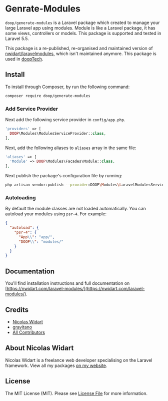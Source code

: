 # Genrate-Modules

`doop/generate-modules` is a Laravel package which created to manage your large Laravel app using modules. Module is like a Laravel package, it has some views, controllers or models. This package is supported and tested in Laravel 5.5.

This package is a re-published, re-organised and maintained version of [nwidart/laravelmodules](https://github.com/nwidart), which isn't maintained anymore. This package is used in [doopTech](https://www.devremote.com.br/dooptech).

## Install

To install through Composer, by run the following command:

``` bash
composer require doop/generate-modules
```

### Add Service Provider

Next add the following service provider in `config/app.php`.

``` php
'providers' => [
  DOOP\Modules\ModulesServiceProvider::class,
],
```

Next, add the following aliases to `aliases` array in the same file:

``` php
'aliases' => [
  'Module' => DOOP\Modules\Facades\Module::class,
],
```

Next publish the package's configuration file by running:

``` bash
php artisan vendor:publish --provider=DOOP\Modules\LaravelModulesServiceProvider"
```

### Autoloading

By default the module classes are not loaded automatically. You can autoload your modules using `psr-4`. For example:

``` json
{
  "autoload": {
    "psr-4": {
      "App\\": "app/",
      "DOOP\\": "modules/"
    }
  }
}
```

## Documentation

You'll find installation instructions and full documentation on [https://nwidart.com/laravel-modules/](https://nwidart.com/laravel-modules/).

## Credits

- [Nicolas Widart](https://github.com/nwidart)
- [gravitano](https://github.com/gravitano)
- [All Contributors](../../contributors)

## About Nicolas Widart

Nicolas Widart is a freelance web developer specialising on the Laravel framework. View all my packages [on my website](https://nicolaswidart.com/projects).


## License

The MIT License (MIT). Please see [License File](LICENSE.md) for more information.
